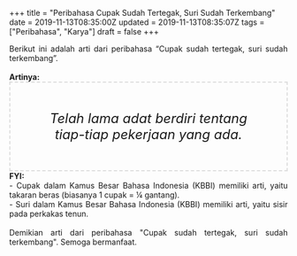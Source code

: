 +++
title = "Peribahasa Cupak Sudah Tertegak, Suri Sudah Terkembang"
date = 2019-11-13T08:35:00Z
updated = 2019-11-13T08:35:07Z
tags = ["Peribahasa", "Karya"]
draft = false
+++

<div dir="ltr" style="text-align: left;" trbidi="on"><div style="text-align: justify;">Berikut ini adalah arti dari peribahasa “Cupak sudah tertegak, suri sudah terkembang”.</div><br /><div style="text-align: justify;"><b>Artinya:</b></div><div style="border: 2px dashed #ddd; font-size: 24px; height: auto; margin: 0 auto; padding: 50px; text-align: center; width: auto;"><i>Telah lama adat berdiri tentang tiap-tiap pekerjaan yang ada.</i></div><div style="text-align: justify;"><b>FYI:</b><br />- Cupak dalam Kamus Besar Bahasa Indonesia (KBBI) memiliki arti, yaitu takaran beras (biasanya 1 cupak = ¼ gantang).<br />- Suri dalam Kamus Besar Bahasa Indonesia (KBBI) memiliki arti, yaitu sisir pada perkakas tenun.<br /><br /></div><div style="text-align: justify;">Demikian arti dari peribahasa "Cupak sudah tertegak, suri sudah terkembang". Semoga bermanfaat.</div></div>
